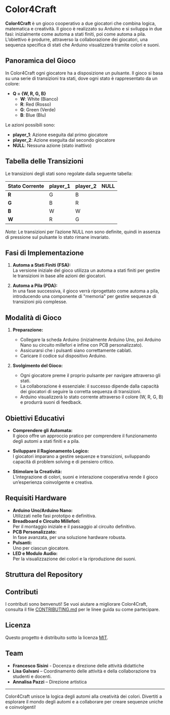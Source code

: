 # Color4Craft

**Color4Craft** è un gioco cooperativo a due giocatori che combina logica, matematica e creatività. Il gioco è realizzato su Arduino e si sviluppa in due fasi: inizialmente come automa a stati finiti, poi come automa a pila. L’obiettivo è produrre, attraverso la collaborazione dei giocatori, una sequenza specifica di stati che Arduino visualizzerà tramite colori e suoni.

## Panoramica del Gioco

In Color4Craft ogni giocatore ha a disposizione un pulsante. Il gioco si basa su una serie di transizioni tra stati, dove ogni stato è rappresentato da un colore:

- **Q = {W, R, G, B}**
  - **W**: White (Bianco)
  - **R**: Red (Rosso)
  - **G**: Green (Verde)
  - **B**: Blue (Blu)

Le azioni possibili sono:

- **player_1**: Azione eseguita dal primo giocatore
- **player_2**: Azione eseguita dal secondo giocatore
- **NULL**: Nessuna azione (stato inattivo)

## Tabella delle Transizioni

Le transizioni degli stati sono regolate dalla seguente tabella:

| Stato Corrente | player_1 | player_2 | NULL  |
|----------------|----------|----------|-------|
| **R**          | G        | B        |       |
| **G**          | B        | R        |       |
| **B**          | W        | W        |       |
| **W**          | R        | G        |       |

*Nota*: Le transizioni per l’azione NULL non sono definite, quindi in assenza di pressione sul pulsante lo stato rimane invariato.

## Fasi di Implementazione

1. **Automa a Stati Finiti (FSA):**  
   La versione iniziale del gioco utilizza un automa a stati finiti per gestire le transizioni in base alle azioni dei giocatori.
   
2. **Automa a Pila (PDA):**  
   In una fase successiva, il gioco verrà riprogettato come automa a pila, introducendo una componente di "memoria" per gestire sequenze di transizioni più complesse.

## Modalità di Gioco

1. **Preparazione:**
   - Collegare la scheda Arduino (inizialmente Arduino Uno, poi Arduino Nano su circuito millefori e infine con PCB personalizzato).
   - Assicurarsi che i pulsanti siano correttamente cablati.
   - Caricare il codice sul dispositivo Arduino.

2. **Svolgimento del Gioco:**
   - Ogni giocatore preme il proprio pulsante per navigare attraverso gli stati.
   - La collaborazione è essenziale: il successo dipende dalla capacità dei giocatori di seguire la corretta sequenza di transizioni.
   - Arduino visualizzerà lo stato corrente attraverso il colore (W, R, G, B) e produrrà suoni di feedback.

## Obiettivi Educativi

- **Comprendere gli Automata:**  
  Il gioco offre un approccio pratico per comprendere il funzionamento degli automi a stati finiti e a pila.
  
- **Sviluppare il Ragionamento Logico:**  
  I giocatori imparano a gestire sequenze e transizioni, sviluppando capacità di problem solving e di pensiero critico.

- **Stimolare la Creatività:**  
  L’integrazione di colori, suoni e interazione cooperativa rende il gioco un’esperienza coinvolgente e creativa.

## Requisiti Hardware

- **Arduino Uno/Arduino Nano:**  
  Utilizzati nelle fasi prototipo e definitiva.
- **Breadboard e Circuito Millefori:**  
  Per il montaggio iniziale e il passaggio al circuito definitivo.
- **PCB Personalizzato:**  
  In fase avanzata, per una soluzione hardware robusta.
- **Pulsanti:**  
  Uno per ciascun giocatore.
- **LED e Modulo Audio:**  
  Per la visualizzazione dei colori e la riproduzione dei suoni.

## Struttura del Repository


## Contributi

I contributi sono benvenuti! Se vuoi aiutare a migliorare Color4Craft, consulta il file [CONTRIBUTING.md](CONTRIBUTING.md) per le linee guida su come partecipare.

## Licenza

Questo progetto è distribuito sotto la licenza [MIT](LICENSE).

## Team
- **Francesco Sisini** - Docenza e direzione delle attività didattiche
- **Lisa Galvani** – Coordinamento delle attività e della collaborazione tra studenti e docenti.
- **Annalisa Pazzi** – Direzione artistica

---

Color4Craft unisce la logica degli automi alla creatività dei colori. Divertiti a esplorare il mondo degli automi e a collaborare per creare sequenze uniche e coinvolgenti!
